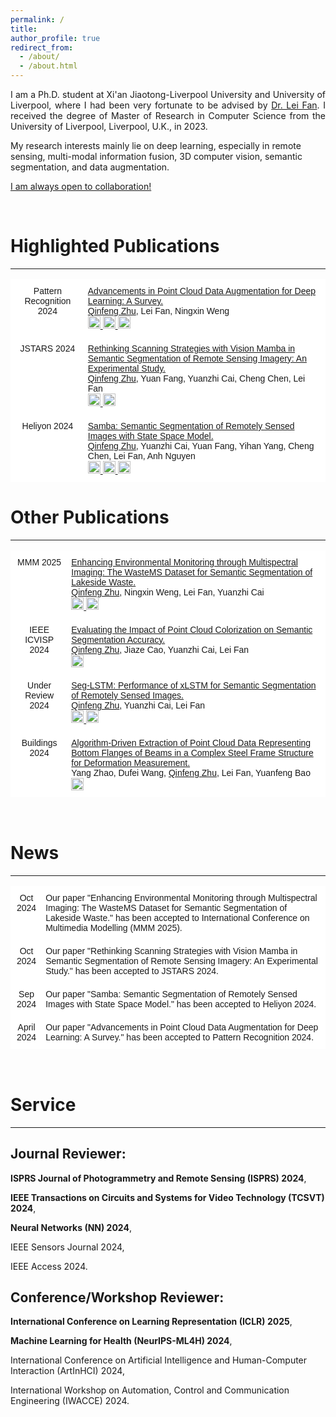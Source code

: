 ```yaml
---
permalink: /
title: 
author_profile: true
redirect_from: 
  - /about/
  - /about.html
---
```

<p align="justify">
I am a Ph.D. student at Xi'an Jiaotong-Liverpool University and University of Liverpool, where I had been very fortunate to be advised by <a href="https://scholar.xjtlu.edu.cn/en/persons/LeiFan">Dr. Lei Fan</a>. I received the degree of Master of Research in Computer Science from the University of Liverpool, Liverpool, U.K., in 2023.

My research interests mainly lie on deep learning, especially in remote sensing, multi-modal information fusion, 3D computer vision, semantic segmentation, and data augmentation.
</p>

<u>I am always open to collaboration!</u>

<br>

# Highlighted Publications

---
<style type="text/css">
  .tg  {border-collapse:collapse;border-spacing:0;}
  .tg td{border-color:black;border-style:solid;border-width:1px;font-family:Arial, sans-serif;font-size:14px; overflow:hidden;padding:10px 5px;word-break:normal;}
  .tg th{border-color:black;border-style:solid;border-width:1px;font-family:Arial, sans-serif;font-size:14px; font-weight:normal;overflow:hidden;padding:10px 5px;word-break:normal;}
  .tg .tg-oe15{background-color:#ffffff;border-color:#ffffff;text-align:left;vertical-align:top}
  .tg .tg-wk8r{background-color:#ffffff;border-color:#ffffff;text-align:center;vertical-align:top}
</style>

<table class="tg">
    <tr>
      <th class="tg-wk8r">Pattern Recognition 2024</th>
      <th class="tg-oe15"><a href="https://doi.org/10.1016/j.patcog.2024.110532">Advancements in Point Cloud Data Augmentation for Deep Learning: A Survey.</a> <br><u>Qinfeng Zhu</u>, Lei Fan, Ningxin Weng
        <br> 
        <a href="https://doi.org/10.1016/j.patcog.2024.110532">
          <img src="https://img.shields.io/badge/Elsevier-004f80" alt="Elsevier" style="width: auto; height: 20px;"/>
        </a>
        <a href="https://arxiv.org/abs/2308.12113">
          <img src="https://img.shields.io/badge/PDF-80000f" alt="PDF" style="width: auto; height: 20px;"/>
        </a> 
        <a href="https://www.zhihu.com/question/319291048/answer/3500262341">
          <img src="https://img.shields.io/badge/Zhihu-0084b4" alt="Zhihu" style="width: auto; height: 20px;"/>
        </a>
      </th>
    </tr>
  <tr>
      <th class="tg-wk8r">JSTARS 2024</th>
      <th class="tg-oe15"><a href="https://doi.org/10.1109/JSTARS.2024.3472296">Rethinking Scanning Strategies with Vision Mamba in Semantic Segmentation of Remote Sensing Imagery: An Experimental Study.</a> <br><u>Qinfeng Zhu</u>, Yuan Fang, Yuanzhi Cai, Cheng Chen, Lei Fan
        <br> 
        <a href="https://doi.org/10.1109/JSTARS.2024.3472296">
          <img src="https://img.shields.io/badge/IEEE-004f80" alt="IEEE" style="width: auto; height: 20px;"/>
        </a>
        <a href="https://arxiv.org/abs/2405.08493">
          <img src="https://img.shields.io/badge/PDF-80000f" alt="PDF" style="width: auto; height: 20px;"/>
        </a>
      </th>
    </tr>
  <tr>
      <th class="tg-wk8r">Heliyon 2024</th>
      <th class="tg-oe15"><a href="https://doi.org/10.1016/j.heliyon.2024.e38495">Samba: Semantic Segmentation of Remotely Sensed Images with State Space Model.</a> <br><u>Qinfeng Zhu</u>, Yuanzhi Cai, Yuan Fang, Yihan Yang, Cheng Chen, Lei Fan, Anh Nguyen 
        <br> 
        <a href="https://doi.org/10.1016/j.heliyon.2024.e38495">
          <img src="https://img.shields.io/badge/Cell-004f80" alt="Cell" style="width: auto; height: 20px;"/>
        </a>
        <a href="https://arxiv.org/abs/2404.01705">
          <img src="https://img.shields.io/badge/PDF-80000f" alt="PDF" style="width: auto; height: 20px;"/>
        </a>
        <a href="https://github.com/zhuqinfeng1999/Samba">
          <img src="https://img.shields.io/badge/GitHub-004f80" alt="GitHub Repository" style="width: auto; height: 20px;"/>
        </a>
      </th>
    </tr>
</table>

# Other Publications

---
<table class="tg">
  <tr>
      <th class="tg-wk8r">MMM 2025</th>
      <th class="tg-oe15"><a href="https://arxiv.org/abs/2407.17028">Enhancing Environmental Monitoring through Multispectral Imaging: The WasteMS Dataset for Semantic Segmentation of Lakeside Waste.</a> <br><u>Qinfeng Zhu</u>, Ningxin Weng, Lei Fan, Yuanzhi Cai 
        <br> 
        <a href="https://arxiv.org/abs/2407.17028">
          <img src="https://img.shields.io/badge/PDF-80000f" alt="PDF" style="width: auto; height: 20px;"/>
        </a>
        <a href="https://github.com/zhuqinfeng1999/WasteMS">
          <img src="https://img.shields.io/badge/GitHub-004f80" alt="GitHub Repository" style="width: auto; height: 20px;"/>
        </a>
      </th>
    </tr>
    <tr>
      <th class="tg-wk8r">IEEE ICVISP 2024</th>
      <th class="tg-oe15"><a href="https://arxiv.org/abs/2410.06725">Evaluating the Impact of Point Cloud Colorization on Semantic Segmentation Accuracy.</a> <br><u>Qinfeng Zhu</u>, Jiaze Cao, Yuanzhi Cai, Lei Fan
        <br> 
        <a href="https://arxiv.org/abs/2410.06725">
          <img src="https://img.shields.io/badge/PDF-80000f" alt="PDF" style="width: auto; height: 20px;"/>
        </a>
      </th>
    </tr>
    <tr>
      <th class="tg-wk8r">Under Review 2024</th>
      <th class="tg-oe15"><a href="https://arxiv.org/abs/2406.14086">Seg-LSTM: Performance of xLSTM for Semantic Segmentation of Remotely Sensed Images.</a> <br><u>Qinfeng Zhu</u>, Yuanzhi Cai, Lei Fan
        <br> 
        <a href="https://arxiv.org/abs/2406.14086">
          <img src="https://img.shields.io/badge/PDF-80000f" alt="PDF" style="width: auto; height: 20px;"/>
        </a>
        <a href="https://github.com/zhuqinfeng1999/Seg-LSTM">
          <img src="https://img.shields.io/badge/GitHub-004f80" alt="GitHub Repository" style="width: auto; height: 20px;"/>
        </a>
      </th>
    </tr>

  <tr>
      <th class="tg-wk8r">Buildings 2024</th>
      <th class="tg-oe15"><a href="https://doi.org/10.3390/buildings14092847">Algorithm-Driven Extraction of Point Cloud Data Representing Bottom Flanges of Beams in a Complex Steel Frame Structure for Deformation Measurement.</a> <br>Yang Zhao, Dufei Wang, <u>Qinfeng Zhu</u>, Lei Fan, Yuanfeng Bao
        <br> 
        <a href="https://doi.org/10.3390/buildings14092847">
          <img src="https://img.shields.io/badge/PDF-80000f" alt="PDF" style="width: auto; height: 20px;"/>
        </a>
      </th>
    </tr>
</table>

<br>

# News
---

<table class="tg">
<thead>
  <tr>
    <th class="tg-wk8r">Oct 2024</th>
    <th class="tg-oe15">Our paper "Enhancing Environmental Monitoring through Multispectral Imaging: The WasteMS Dataset for Semantic Segmentation of Lakeside Waste." has been accepted to International Conference on Multimedia Modelling (MMM 2025).</th>
  </tr>
  <tr>
    <th class="tg-wk8r">Oct 2024</th>
    <th class="tg-oe15">Our paper "Rethinking Scanning Strategies with Vision Mamba in Semantic Segmentation of Remote Sensing Imagery: An Experimental Study." has been accepted to JSTARS 2024.</th>
  </tr>
    <tr>
    <th class="tg-wk8r">Sep 2024</th>
    <th class="tg-oe15">Our paper "Samba: Semantic Segmentation of Remotely Sensed Images with State Space Model." has been accepted to Heliyon 2024.</th>
  </tr>
  <tr>
    <th class="tg-wk8r">April 2024</th>
    <th class="tg-oe15">Our paper "Advancements in Point Cloud Data Augmentation for Deep Learning: A Survey." has been accepted to Pattern Recognition 2024.</th>
  </tr>
  
</thead>
<tbody>
  <!-- Add all other rows here using <td> within <tbody> -->
</tbody>
</table>

<br>
  

# Service
---

<h2><strong>Journal Reviewer</strong>:</h2>

**ISPRS Journal of Photogrammetry and Remote Sensing (ISPRS) 2024**,

**IEEE Transactions on Circuits and Systems for Video Technology (TCSVT) 2024**,

**Neural Networks (NN) 2024**,

IEEE Sensors Journal 2024,

IEEE Access 2024.

<h2><strong>Conference/Workshop Reviewer</strong>:</h2>

**International Conference on Learning Representation (ICLR) 2025**,

**Machine Learning for Health (NeurIPS-ML4H) 2024**,

International Conference on Artificial Intelligence and Human-Computer Interaction (ArtInHCI) 2024,

International Workshop on Automation, Control and Communication Engineering (IWACCE) 2024.

<br>


